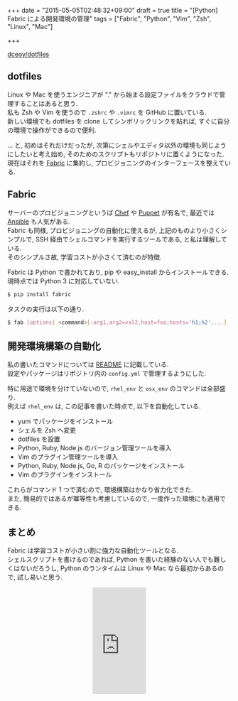 +++
date = "2015-05-05T02:48:32+09:00"
draft = true
title = "[Python] Fabric による開発環境の管理"
tags = ["Fabric", "Python", "Vim", "Zsh", "Linux", "Mac"]

+++

[dceoy/dotfiles](https://github.com/dceoy/dotfiles)

dotfiles
--------

Linux や Mac を使うエンジニアが "." から始まる設定ファイルをクラウドで管理することはあると思う.  
私も Zsh や Vim を使うので `.zshrc` や `.vimrc` を GitHub に置いている.  
新しい環境でも dotfiles を clone してシンボリックリンクを貼れば, すぐに自分の環境で操作ができるので便利.

... と, 初めはそれだけだったが, 次第にシェルやエディタ以外の環境も同じようにしたいと考え始め, そのためのスクリプトもリポジトリに置くようになった.  
現在はそれを [Fabric](http://www.fabfile.org/) に集約し, プロビジョニングのインターフェースを整えている.

Fabric
------

サーバーのプロビジョニングというば [Chef](https://www.chef.io/chef/) や [Puppet](https://puppetlabs.com/) が有名で, 最近では [Ansible](http://www.ansible.com/) も人気がある.  
Fabric も同様, プロビジョニングの自動化に使えるが, 上記のものより小さくシンプルで, SSH 経由でシェルコマンドを実行するツールである, と私は理解している.  
そのシンプルさ故, 学習コストが小さくて済むのが特徴.

Fabric は Python で書かれており, pip や easy_install からインストールできる.  
現時点では Python 3 に対応していない.

```sh
$ pip install fabric
```

タスクの実行は以下の通り.

```sh
$ fab [options] <command>[:arg1,arg2=val2,host=foo,hosts='h1;h2',...]
```

開発環境構築の自動化
--------------------

私の書いたコマンドについては [README](https://github.com/dceoy/dotfiles) に記載している.  
設定やパッケージはリポジトリ内の `config.yml` で管理するようにした.

特に用途で環境を分けていないので, `rhel_env` と `osx_env` のコマンドは全部盛り.  
例えば `rhel_env` は, この記事を書いた時点で, 以下を自動化している.

- yum でパッケージをインストール
- シェルを Zsh へ変更
- dotfiles を設置
- Python, Ruby, Node.js のバージョン管理ツールを導入
- Vim のプラグイン管理ツールを導入
- Python, Ruby, Node.js, Go, R のパッケージをインストール
- Vim のプラグインをインストール

これらがコマンド 1 つで済むので, 環境構築はかなり省力化できた.  
また, 簡易的ではあるが冪等性も考慮しているので, 一度作った環境にも適用できる.

まとめ
------

Fabric は学習コストが小さい割に強力な自動化ツールとなる.  
シェルスクリプトを書けるのであれば, Python を書いた経験のない人でも難しくはないだろうし, Python のランタイムは Linux や Mac なら最初からあるので, 試し易いと思う.

<div style="text-align: center;">
  <iframe src="http://rcm-fe.amazon-adsystem.com/e/cm?lt1=_blank&bc1=000000&IS2=1&bg1=FFFFFF&fc1=000000&lc1=0000FF&t=dceoy-22&o=9&p=8&l=as4&m=amazon&f=ifr&ref=ss_til&asins=4873113938" style="width:120px;height:240px;" scrolling="no" marginwidth="0" marginheight="0" frameborder="0"></iframe>
</div>
<br>
